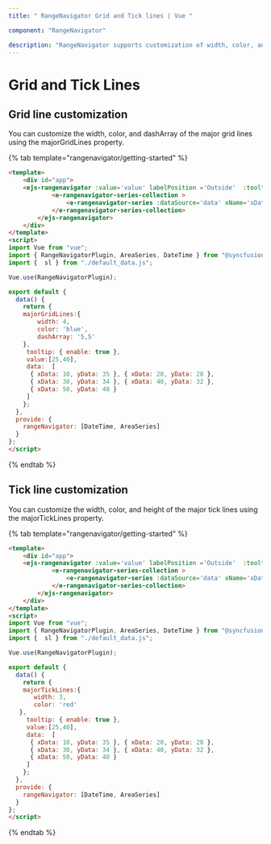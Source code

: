 ```yaml
---
title: " RangeNavigator Grid and Tick lines | Vue "

component: "RangeNavigator"

description: "RangeNavigator supports customization of width, color, and dashArray of the major grid lines using the majorGridLines property."
---
```


# Grid and Tick Lines

## Grid line customization

You can customize the width, color, and dashArray of the major grid lines using the majorGridLines property.

{% tab template="rangenavigator/getting-started" %}

```html
<template>
    <div id="app">
    <ejs-rangenavigator :value='value' labelPosition ='Outside'  :tooltip='tooltip' :majorGridLines='majorGridLines' >
            <e-rangenavigator-series-collection >
                <e-rangenavigator-series :dataSource='data' xName='xData' type='Line' yName='yData' ></e-rangenavigator-series>
            </e-rangenavigator-series-collection>
        </ejs-rangenavigator>
    </div>
</template>
<script>
import Vue from "vue";
import { RangeNavigatorPlugin, AreaSeries, DateTime } from "@syncfusion/ej2-vue-charts";
import {  sl } from "./default_data.js";

Vue.use(RangeNavigatorPlugin);

export default {
  data() {
    return {
    majorGridLines:{
        width: 4,
        color: 'blue',
        dashArray: '5,5'
    },
     tooltip: { enable: true },
     value:[25,40],
     data:  [
      { xData: 10, yData: 35 }, { xData: 20, yData: 28 },
      { xData: 30, yData: 34 }, { xData: 40, yData: 32 },
      { xData: 50, yData: 40 }
     ]
    };
  },
  provide: {
    rangeNavigator: [DateTime, AreaSeries]
  }
};
</script>
```

{% endtab %}

## Tick line customization

You can customize the width, color, and height of the major tick lines using the majorTickLines property.

{% tab template="rangenavigator/getting-started" %}

```html
<template>
    <div id="app">
    <ejs-rangenavigator :value='value' labelPosition ='Outside'  :tooltip='tooltip' :majorTickLines='majorTickLines' >
            <e-rangenavigator-series-collection >
                <e-rangenavigator-series :dataSource='data' xName='xData' type='Line' yName='yData' ></e-rangenavigator-series>
            </e-rangenavigator-series-collection>
        </ejs-rangenavigator>
    </div>
</template>
<script>
import Vue from "vue";
import { RangeNavigatorPlugin, AreaSeries, DateTime } from "@syncfusion/ej2-vue-charts";
import {  sl } from "./default_data.js";

Vue.use(RangeNavigatorPlugin);

export default {
  data() {
    return {
    majorTickLines:{
       width: 3,
       color: 'red'
   },
     tooltip: { enable: true },
     value:[25,40],
     data:  [
      { xData: 10, yData: 35 }, { xData: 20, yData: 28 },
      { xData: 30, yData: 34 }, { xData: 40, yData: 32 },
      { xData: 50, yData: 40 }
     ]
    };
  },
  provide: {
    rangeNavigator: [DateTime, AreaSeries]
  }
};
</script>
```

{% endtab %}